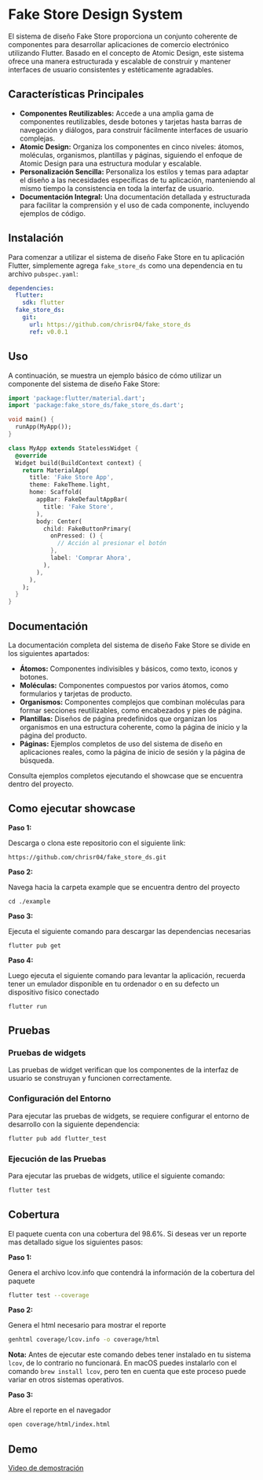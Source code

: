 # Fake Store Design System

El sistema de diseño Fake Store proporciona un conjunto coherente de componentes para desarrollar aplicaciones de comercio electrónico utilizando Flutter. Basado en el concepto de Atomic Design, este sistema ofrece una manera estructurada y escalable de construir y mantener interfaces de usuario consistentes y estéticamente agradables.

## Características Principales
- **Componentes Reutilizables:** Accede a una amplia gama de componentes reutilizables, desde botones y tarjetas hasta barras de navegación y diálogos, para construir fácilmente interfaces de usuario complejas.
- **Atomic Design:** Organiza los componentes en cinco niveles: átomos, moléculas, organismos, plantillas y páginas, siguiendo el enfoque de Atomic Design para una estructura modular y escalable.
- **Personalización Sencilla:** Personaliza los estilos y temas para adaptar el diseño a las necesidades específicas de tu aplicación, manteniendo al mismo tiempo la consistencia en toda la interfaz de usuario.
- **Documentación Integral:** Una documentación detallada y estructurada para facilitar la comprensión y el uso de cada componente, incluyendo ejemplos de código.

## Instalación
Para comenzar a utilizar el sistema de diseño Fake Store en tu aplicación Flutter, simplemente agrega `fake_store_ds` como una dependencia en tu archivo `pubspec.yaml`:

```yaml
dependencies:
  flutter:
    sdk: flutter
  fake_store_ds:
    git:
      url: https://github.com/chrisr04/fake_store_ds
      ref: v0.0.1
```

## Uso
A continuación, se muestra un ejemplo básico de cómo utilizar un componente del sistema de diseño Fake Store:

```dart
import 'package:flutter/material.dart';
import 'package:fake_store_ds/fake_store_ds.dart';

void main() {
  runApp(MyApp());
}

class MyApp extends StatelessWidget {
  @override
  Widget build(BuildContext context) {
    return MaterialApp(
      title: 'Fake Store App',
      theme: FakeTheme.light,
      home: Scaffold(
        appBar: FakeDefaultAppBar(
          title: 'Fake Store',
        ),
        body: Center(
          child: FakeButtonPrimary(
            onPressed: () {
              // Acción al presionar el botón
            },
            label: 'Comprar Ahora',
          ),
        ),
      ),
    );
  }
}
```
## Documentación
La documentación completa del sistema de diseño Fake Store se divide en los siguientes apartados:

- **Átomos:** Componentes indivisibles y básicos, como texto, iconos y botones.
- **Moléculas:** Componentes compuestos por varios átomos, como formularios y tarjetas de producto.
- **Organismos:** Componentes complejos que combinan moléculas para formar secciones reutilizables, como encabezados y pies de página.
- **Plantillas:** Diseños de página predefinidos que organizan los organismos en una estructura coherente, como la página de inicio y la página del producto.
- **Páginas:** Ejemplos completos de uso del sistema de diseño en aplicaciones reales, como la página de inicio de sesión y la página de búsqueda.

Consulta ejemplos completos ejecutando el showcase que se encuentra dentro del proyecto.

## Como ejecutar showcase

**Paso 1:**

Descarga o clona este repositorio con el siguiente link:

```
https://github.com/chrisr04/fake_store_ds.git
```

**Paso 2:**

Navega hacia la carpeta example que se encuentra dentro del proyecto

```
cd ./example
```

**Paso 3:**

Ejecuta el siguiente comando para descargar las dependencias necesarias

```
flutter pub get 
```

**Paso 4:**

Luego ejecuta el siguiente comando para levantar la aplicación, recuerda tener un emulador disponible en tu ordenador o en su defecto un dispositivo físico conectado

```
flutter run
```

## Pruebas

### Pruebas de widgets

Las pruebas de widget verifican que los componentes de la interfaz de usuario se construyan y funcionen correctamente.

### Configuración del Entorno

Para ejecutar las pruebas de widgets, se requiere configurar el entorno de desarrollo con la siguiente dependencia:

```bash
flutter pub add flutter_test
```

### Ejecución de las Pruebas 

Para ejecutar las pruebas de widgets, utilice el siguiente comando:

```bash
flutter test
```

## Cobertura

El paquete cuenta con una cobertura del 98.6%. Si deseas ver un reporte mas detallado sigue los siguientes pasos:

**Paso 1:**

Genera el archivo lcov.info que contendrá la información de la cobertura del paquete

```bash
flutter test --coverage
```

**Paso 2:**

Genera el html necesario para mostrar el reporte

```bash
genhtml coverage/lcov.info -o coverage/html
```

**Nota:** Antes de ejecutar este comando debes tener instalado en tu sistema `lcov`, de lo contrario no funcionará. En macOS puedes instalarlo con el comando `brew install lcov`, pero ten en cuenta que este proceso puede variar en otros sistemas operativos.

**Paso 3:**

Abre el reporte en el navegador

```bash
open coverage/html/index.html
```


## Demo

[Video de demostración](https://drive.google.com/file/d/1Z4O390tdldahesnj3wElfevTQzjn00jR/view?usp=sharing)